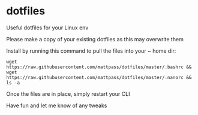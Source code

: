dotfiles
========

Useful dotfiles for your Linux env

Please make a copy of your existing dotfiles as this may overwrite them

Install by running this command to pull the files into your ~ home dir:

```
wget https://raw.githubusercontent.com/mattpass/dotfiles/master/.bashrc && wget https://raw.githubusercontent.com/mattpass/dotfiles/master/.nanorc && ls -a
```

Once the files are in place, simply restart your CLI

Have fun and let me know of any tweaks
